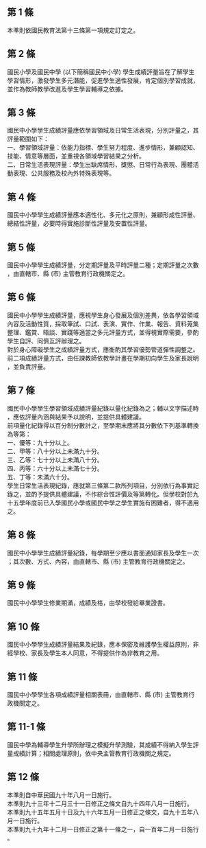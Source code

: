 第 1 條
-------
本準則依國民教育法第十三條第一項規定訂定之。

第 2 條
-------
國民小學及國民中學 (以下簡稱國民中小學) 學生成績評量旨在了解學生  
學習情形，激發學生多元潛能，促進學生適性發展，肯定個別學習成就，  
並作為教師教學改進及學生學習輔導之依據。

第 3 條
-------
國民中小學學生成績評量應依學習領域及日常生活表現，分別評量之，其  
評量範圍如下：  
一、學習領域評量：依能力指標、學生努力程度、進步情形，兼顧認知、  
    技能、情意等層面，並重視各領域學習結果之分析。  
二、日常生活表現評量：學生出缺席情形、獎懲、日常行為表現、團體活  
    動表現、公共服務及校內外特殊表現等。

第 4 條
-------
國民中小學學生成績評量應本適性化、多元化之原則，兼顧形成性評量、  
總結性評量，必要時得實施診斷性評量及安置性評量。

第 5 條
-------
國民中小學學生成績評量，分定期評量及平時評量二種；定期評量之次數  
，由直轄市、縣 (市) 主管教育行政機關定之。

第 6 條
-------
國民中小學學生成績評量，應視學生身心發展及個別差異，依各學習領域  
內容及活動性質，採取筆試、口試、表演、實作、作業、報告、資料蒐集  
整理、鑑賞、晤談、實踐等適當之多元評量方式，並得視實際需要，參酌  
學生自評、同儕互評辦理之。  
對於身心障礙學生之成績評量方式，應衡酌其學習優勢管道彈性調整之。  
前二項成績評量方式，由任課教師依教學計畫在學期初向學生及家長說明  
，並負責評量。

第 7 條
-------
國民中小學學生學習領域成績評量紀錄以量化紀錄為之；輔以文字描述時  
，應依評量內涵與結果予以說明，並提供具體建議。  
前項量化紀錄得以百分制分數計之，至學期末應將其分數依下列基準轉換  
為等第：  
一、優等：九十分以上。  
二、甲等：八十分以上未滿九十分。  
三、乙等：七十分以上未滿八十分。  
四、丙等：六十分以上未滿七十分。  
五、丁等：未滿六十分。  
學生日常生活表現紀錄，應就第三條第二款所列項目，分別依行為事實記  
錄之，並酌予提供具體建議，不作綜合性評價及等第轉化。但學校對於九  
十五學年度前已入學國民小學或國民中學之學生實施有困難者，得不適用  
之。

第 8 條
-------
國民中小學學生成績評量紀錄，每學期至少應以書面通知家長及學生一次  
；其次數、方式、內容，由直轄市、縣 (市) 主管教育行政機關定之。

第 9 條
-------
國民中小學學生修業期滿，成績及格，由學校發給畢業證書。

第 10 條
--------
國民中小學學生成績評量結果及紀錄，應本保密及維護學生權益原則，非  
經學校、家長及學生本人同意，不得提供作為非教育之用。

第 11 條
--------
國民中小學學生各項成績評量相關表冊，由直轄市、縣 (市) 主管教育行  
政機關定之。　

第 11-1 條
----------
國民中學為輔導學生升學所辦理之模擬升學測驗，其成績不得納入學生評  
量成績計算；相關處理原則，依中央主管教育行政機關之規定。

第 12 條
--------
本準則自中華民國九十年八月一日施行。   
本準則九十三年十二月三十一日修正之條文自九十四年八月一日施行。  
本準則九十五年五月十日及九十六年五月一日修正之條文，自九十五年八  
月一日施行。  
本準則九十九年十二月一日修正之第十一條之一，自一百年二月一日施行  
。

